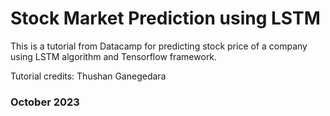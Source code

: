 # Stock Market Prediction using LSTM

This is a tutorial from Datacamp for predicting stock price of a company using LSTM algorithm and Tensorflow framework.

Tutorial credits: Thushan Ganegedara

### October 2023